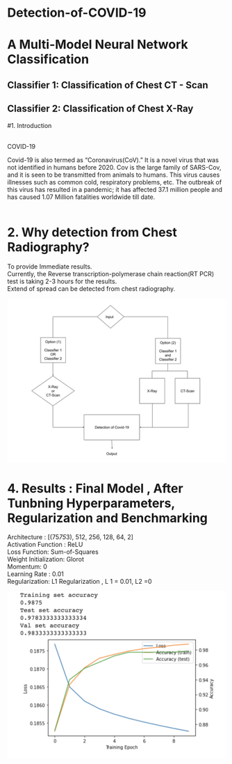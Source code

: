 # Detection-of-COVID-19

# A Multi-Model Neural Network Classification</br>
## Classifier 1: Classification of Chest CT - Scan</br>
## Classifier 2: Classification of Chest X-Ray </br>

#1. Introduction</br></br>

COVID-19</br>

Covid-19 is also termed as “Coronavirus(CoV).” It is a novel virus that was not identified in humans before 2020. Cov is the large family of SARS-Cov,  and it is seen to be transmitted from animals to humans. This virus causes illnesses such as common cold, respiratory problems, etc. The outbreak of this virus has resulted in a pandemic; it has affected 37.1 million people and has caused 1.07 Million fatalities worldwide till date.</br></br>

# 2. Why detection from Chest Radiography?</br>

To provide Immediate results.</br>
Currently, the Reverse transcription-polymerase chain reaction(RT PCR) test is taking 2-3 hours for the results.</br>
Extend of spread can be detected from chest radiography.</br>

![Project Description](https://github.com/svyas19/Detection-of-COVID-19/blob/main/Report_Covid-19%20Detection%20(1).jpg)</br>

# 4. Results : Final Model , After Tunbning Hyperparameters, Regularization and Benchmarking </br>

Architecture : [(75*75*3), 512, 256, 128, 64, 2]</br>
Activation Function : ReLU</br>
Loss Function: Sum-of-Squares</br>
Weight Initialization: Glorot</br>
Momentum: 0</br>
Learning Rate :  0.01</br>
Regularization: L1 Regularization , L 1 = 0.01, L2 =0</br>

![Evaluation Results](https://github.com/svyas19/Detection-of-COVID-19/blob/main/Evaluation%20Results.png)</br>


